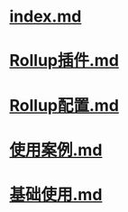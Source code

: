 # [index.md](%{basename}/index.md)

# [Rollup插件.md](%{basename}/Rollup插件.md)

# [Rollup配置.md](%{basename}/Rollup配置.md)

# [使用案例.md](%{basename}/使用案例.md)

# [基础使用.md](%{basename}/基础使用.md)

